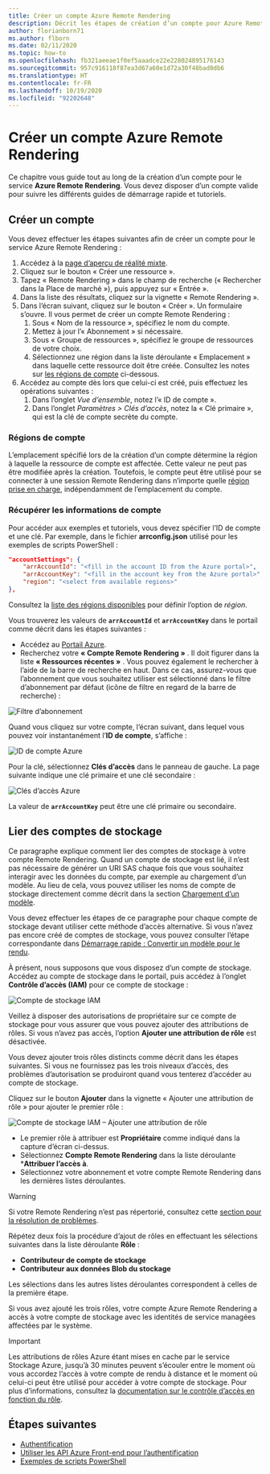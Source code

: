 ```yaml
---
title: Créer un compte Azure Remote Rendering
description: Décrit les étapes de création d’un compte pour Azure Remote Rendering
author: florianborn71
ms.author: flborn
ms.date: 02/11/2020
ms.topic: how-to
ms.openlocfilehash: fb321aeeae1f0ef5aaadce22e228024895176143
ms.sourcegitcommit: 957c916118f87ea3d67a60e1d72a30f48bad0db6
ms.translationtype: HT
ms.contentlocale: fr-FR
ms.lasthandoff: 10/19/2020
ms.locfileid: "92202648"
---
```

# <a name="create-an-azure-remote-rendering-account"></a>Créer un compte Azure Remote Rendering

Ce chapitre vous guide tout au long de la création d’un compte pour le service **Azure Remote Rendering**. Vous devez disposer d’un compte valide pour suivre les différents guides de démarrage rapide et tutoriels.

## <a name="create-an-account"></a>Créer un compte

Vous devez effectuer les étapes suivantes afin de créer un compte pour le service Azure Remote Rendering :

1. Accédez à la [page d’aperçu de réalité mixte](https://aka.ms/MixedRealityPrivatePreview).
1. Cliquez sur le bouton « Créer une ressource ».
1. Tapez « Remote Rendering » dans le champ de recherche (« Rechercher dans la Place de marché »), puis appuyez sur « Entrée ».
1. Dans la liste des résultats, cliquez sur la vignette « Remote Rendering ».
1. Dans l’écran suivant, cliquez sur le bouton « Créer ». Un formulaire s’ouvre. Il vous permet de créer un compte Remote Rendering :
    1. Sous « Nom de la ressource », spécifiez le nom du compte.
    1. Mettez à jour l’« Abonnement » si nécessaire.
    1. Sous « Groupe de ressources », spécifiez le groupe de ressources de votre choix.
    1. Sélectionnez une région dans la liste déroulante « Emplacement » dans laquelle cette ressource doit être créée. Consultez les notes sur [les régions de compte](create-an-account.md#account-regions) ci-dessous.
1. Accédez au compte dès lors que celui-ci est créé, puis effectuez les opérations suivantes :
    1. Dans l’onglet *Vue d’ensemble*, notez l’« ID de compte ».
    1. Dans l’onglet *Paramètres > Clés d’accès*, notez la « Clé primaire », qui est la clé de compte secrète du compte.

### <a name="account-regions"></a>Régions de compte
L’emplacement spécifié lors de la création d’un compte détermine la région à laquelle la ressource de compte est affectée. Cette valeur ne peut pas être modifiée après la création. Toutefois, le compte peut être utilisé pour se connecter à une session Remote Rendering dans n’importe quelle [région prise en charge](./../reference/regions.md), indépendamment de l’emplacement du compte.

### <a name="retrieve-the-account-information"></a>Récupérer les informations de compte

Pour accéder aux exemples et tutoriels, vous devez spécifier l’ID de compte et une clé. Par exemple, dans le fichier **arrconfig.json** utilisé pour les exemples de scripts PowerShell :

```json
"accountSettings": {
    "arrAccountId": "<fill in the account ID from the Azure portal>",
    "arrAccountKey": "<fill in the account key from the Azure portal>",
    "region": "<select from available regions>"
},
```

Consultez la [liste des régions disponibles](../reference/regions.md) pour définir l’option de *région*.

Vous trouverez les valeurs de **`arrAccountId`** et **`arrAccountKey`** dans le portail comme décrit dans les étapes suivantes :

* Accédez au [Portail Azure](https://www.portal.azure.com).
* Recherchez votre **« Compte Remote Rendering »** . Il doit figurer dans la liste **« Ressources récentes »** . Vous pouvez également le rechercher à l’aide de la barre de recherche en haut. Dans ce cas, assurez-vous que l’abonnement que vous souhaitez utiliser est sélectionné dans le filtre d’abonnement par défaut (icône de filtre en regard de la barre de recherche) :

![Filtre d’abonnement](./media/azure-subscription-filter.png)

Quand vous cliquez sur votre compte, l’écran suivant, dans lequel vous pouvez voir instantanément l’**ID de compte**, s’affiche :

![ID de compte Azure](./media/azure-account-id.png)

Pour la clé, sélectionnez **Clés d’accès** dans le panneau de gauche. La page suivante indique une clé primaire et une clé secondaire :

![Clés d’accès Azure](./media/azure-account-primary-key.png)

La valeur de **`arrAccountKey`** peut être une clé primaire ou secondaire.

## <a name="link-storage-accounts"></a>Lier des comptes de stockage

Ce paragraphe explique comment lier des comptes de stockage à votre compte Remote Rendering. Quand un compte de stockage est lié, il n’est pas nécessaire de générer un URI SAS chaque fois que vous souhaitez interagir avec les données du compte, par exemple au chargement d’un modèle. Au lieu de cela, vous pouvez utiliser les noms de compte de stockage directement comme décrit dans la section [Chargement d’un modèle](../concepts/models.md#loading-models).

Vous devez effectuer les étapes de ce paragraphe pour chaque compte de stockage devant utiliser cette méthode d’accès alternative. Si vous n’avez pas encore créé de comptes de stockage, vous pouvez consulter l’étape correspondante dans [Démarrage rapide : Convertir un modèle pour le rendu](../quickstarts/convert-model.md#storage-account-creation).

À présent, nous supposons que vous disposez d’un compte de stockage. Accédez au compte de stockage dans le portail, puis accédez à l’onglet **Contrôle d’accès (IAM)** pour ce compte de stockage :

![Compte de stockage IAM](./media/azure-storage-account.png)

 Veillez à disposer des autorisations de propriétaire sur ce compte de stockage pour vous assurer que vous pouvez ajouter des attributions de rôles. Si vous n’avez pas accès, l’option **Ajouter une attribution de rôle** est désactivée.

 Vous devez ajouter trois rôles distincts comme décrit dans les étapes suivantes. Si vous ne fournissez pas les trois niveaux d’accès, des problèmes d’autorisation se produiront quand vous tenterez d’accéder au compte de stockage.

 Cliquez sur le bouton **Ajouter** dans la vignette « Ajouter une attribution de rôle » pour ajouter le premier rôle :

![Compte de stockage IAM – Ajouter une attribution de rôle](./media/azure-add-role-assignment.png)

* Le premier rôle à attribuer est **Propriétaire** comme indiqué dans la capture d’écran ci-dessus.
* Sélectionnez **Compte Remote Rendering** dans la liste déroulante ***Attribuer l’accès à**.
* Sélectionnez votre abonnement et votre compte Remote Rendering dans les dernières listes déroulantes.

> [!WARNING]
> Si votre Remote Rendering n’est pas répertorié, consultez cette [section pour la résolution de problèmes](../resources/troubleshoot.md#cant-link-storage-account-to-arr-account).

Répétez deux fois la procédure d’ajout de rôles en effectuant les sélections suivantes dans la liste déroulante **Rôle** :

* **Contributeur de compte de stockage**
* **Contributeur aux données Blob du stockage**

Les sélections dans les autres listes déroulantes correspondent à celles de la première étape.

Si vous avez ajouté les trois rôles, votre compte Azure Remote Rendering a accès à votre compte de stockage avec les identités de service managées affectées par le système.
> [!IMPORTANT]
> Les attributions de rôles Azure étant mises en cache par le service Stockage Azure, jusqu’à 30 minutes peuvent s’écouler entre le moment où vous accordez l’accès à votre compte de rendu à distance et le moment où celui-ci peut être utilisé pour accéder à votre compte de stockage. Pour plus d’informations, consultez la [documentation sur le contrôle d’accès en fonction du rôle](../../role-based-access-control/troubleshooting.md#role-assignment-changes-are-not-being-detected).

## <a name="next-steps"></a>Étapes suivantes

* [Authentification](authentication.md)
* [Utiliser les API Azure Front-end pour l’authentification](frontend-apis.md)
* [Exemples de scripts PowerShell](../samples/powershell-example-scripts.md)